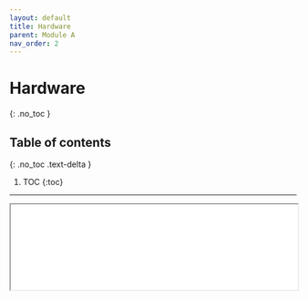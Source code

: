 ```yaml
---
layout: default
title: Hardware
parent: Module A
nav_order: 2
---
```


# Hardware
{: .no_toc }

## Table of contents
{: .no_toc .text-delta }

1. TOC
{:toc}

---

<iframe width="100%" src="../assets/ibom.html"></iframe>